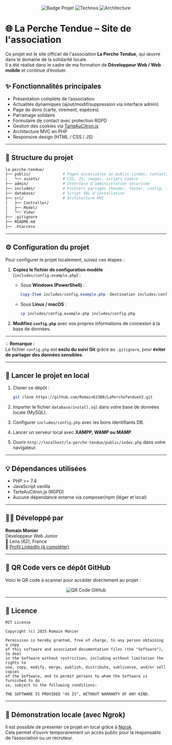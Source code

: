 <p align="center">
  <img src="https://img.shields.io/badge/Projet-La%20Perche%20Tendue-blueviolet?style=for-the-badge" alt="Badge Projet">
  <img src="https://img.shields.io/badge/HTML-CSS-JS-PHP-orange?style=for-the-badge" alt="Technos">
  <img src="https://img.shields.io/badge/Architecture-MVC-informational?style=for-the-badge" alt="Architecture">
</p>

# 🌐 La Perche Tendue – Site de l'association

Ce projet est le site officiel de l'association **La Perche Tendue**, qui œuvre dans le domaine de la solidarité locale.  
Il a été réalisé dans le cadre de ma formation de **Développeur Web / Web mobile** et continue d’évoluer.

## ✨ Fonctionnalités principales

- Présentation complète de l’association
- Actualités dynamiques (ajout/modif/suppression via interface admin)
- Page de dons (carte, virement, espèces)
- Parrainage solidaire
- Formulaire de contact avec protection RGPD
- Gestion des cookies via [TarteAuCitron.js](https://github.com/AmauriC/tarteaucitron.js)
- Architecture MVC en PHP
- Responsive design (HTML / CSS / JS)

---

## 🧱 Structure du projet

```bash
la-perche-tendue/
├── public/              # Pages accessibles au public (index, contact, dons...)
│   └── assets/          # CSS, JS, images, scripts cookie
├── admin/               # Interface d’administration sécurisée
├── includes/            # Fichiers partagés (header, footer, config, fonctions)
├── database/            # Script SQL d'installation
├── src/                 # Architecture MVC
│   ├── Controller/
│   ├── Model/
│   └── View/
├── .gitignore
├── README.md
├── .htaccess
```

---

## ⚙️ Configuration du projet

Pour configurer le projet localement, suivez ces étapes :

1. **Copiez le fichier de configuration modèle** (`includes/config.example.php`) :

   - Sous **Windows (PowerShell)** :
     ```powershell
     Copy-Item includes/config.example.php -Destination includes/config.php
     ```

   - Sous **Linux / macOS** :
     ```bash
     cp includes/config.example.php includes/config.php
     ```

2. **Modifiez `config.php`** avec vos propres informations de connexion à la base de données.

---

💡 **Remarque :**  
Le fichier `config.php` est **exclu du suivi Git** grâce au `.gitignore`, pour **éviter de partager des données sensibles**.

---

## 🔧 Lancer le projet en local

1. Cloner ce dépôt :
   ```bash
   git clone https://github.com/Romain62300/LaPercheTendueV2.git
   ```

2. Importer le fichier `database/install.sql` dans votre base de données locale (MySQL).

3. Configurer `includes/config.php` avec les bons identifiants DB.

4. Lancer un serveur local avec **XAMPP, WAMP ou MAMP**.

5. Ouvrir `http://localhost/la-perche-tendue/public/index.php` dans votre navigateur.

---

## 💡 Dépendances utilisées

- PHP >= 7.4
- JavaScript vanilla
- TarteAuCitron.js (RGPD)
- Aucune dépendance externe via composer/npm (léger et local)

---

## 👨‍💻 Développé par

**Romain Monier**  
Développeur Web Junior  
📍 Lens (62), France  
🔗 [Profil LinkedIn (à compléter)](https://linkedin.com/in/romain-monier)

---

## 📸 QR Code vers ce dépôt GitHub

Voici le QR code à scanner pour accéder directement au projet :

<p align="center">
  <img src="https://api.qrserver.com/v1/create-qr-code/?size=180x180&data=https://github.com/Romain62300/LaPercheTendueV2" alt="QR Code GitHub">
</p>

---

## 📜 Licence

```text
MIT License

Copyright (c) 2025 Romain Monier

Permission is hereby granted, free of charge, to any person obtaining a copy
of this software and associated documentation files (the "Software"), to deal
in the Software without restriction, including without limitation the rights to
use, copy, modify, merge, publish, distribute, sublicense, and/or sell copies
of the Software, and to permit persons to whom the Software is furnished to do
so, subject to the following conditions:

THE SOFTWARE IS PROVIDED "AS IS", WITHOUT WARRANTY OF ANY KIND.
```

---

## 🚀 Démonstration locale (avec Ngrok)

Il est possible de présenter ce projet en local grâce à [Ngrok](https://ngrok.com/).  
Cela permet d’ouvrir temporairement un accès public pour la responsable de l’association ou un recruteur.
